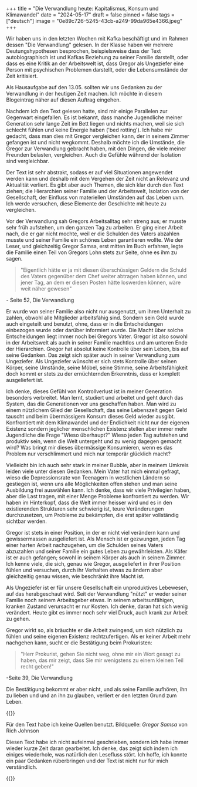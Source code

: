 +++
title = "Die Verwandlung heute: Kapitalismus, Konsum und Klimawandel"
date = "2024-05-17"
draft = false
pinned = false
tags = ["deutsch"]
image = "0e89c726-5245-43cb-a249-99da965e4366.jpeg"
+++
<!--StartFragment-->

Wir haben uns in den letzten Wochen mit Kafka beschäftigt und im Rahmen dessen "Die Verwandlung" gelesen. In der Klasse haben wir mehrere Deutungshypothesen besprochen, beispielsweise dass der Text autobiographisch ist und Kafkas Beziehung zu seiner Familie darstellt, oder dass es eine Kritik an der Arbeitswelt ist, dass Gregor als Ungeziefer eine Person mit psychischen Problemen darstellt, oder die Lebensumstände der Zeit kritisiert.

Als Hausaufgabe auf den 13.05. sollten wir uns Gedanken zu der Verwandlung in der heutigen Zeit machen. Ich möchte in diesem Blogeintrag näher auf diesen Auftrag eingehen.

Nachdem ich den Text gelesen hatte, sind mir einige Parallelen zur Gegenwart eingefallen. Es ist bekannt, dass manche Jugendliche meiner Generation sehr lange Zeit im Bett liegen und nichts machen, weil sie sich schlecht fühlen und keine Energie haben ('bed rotting'). Ich habe mir gedacht, dass man dies mit Gregor vergleichen kann, der in seinem Zimmer gefangen ist und nicht wegkommt. Deshalb möchte ich die Umstände, die Gregor zur Verwandlung gebracht haben, mit den Dingen, die viele meiner Freunden belasten, vergleichen. Auch die Gefühle während der Isolation sind vergleichbar.

Der Text ist sehr abstrakt, sodass er auf viel Situationen angewendet werden kann und deshalb mit dem Vergehen der Zeit nicht an Relevanz und Aktualität verliert. Es gibt aber auch Themen, die sich klar durch den Text ziehen; die Hierarchien seiner Familie und der Arbeitswelt, Isolation von der Gesellschaft, der Einfluss von materiellen Umständen auf das Leben uvm. Ich werde versuchen, diese Elemente der Geschichte mit heute zu vergleichen. 

Vor der Verwandlung sah Gregors Arbeitsalltag sehr streng aus; er musste sehr früh aufstehen, um den ganzen Tag zu arbeiten. Er ging einer Arbeit nach, die er gar nicht mochte, weil er die Schulden des Vaters abzahlen musste und seiner Familie ein schönes Leben garantieren wollte. Wie der Leser, und gleichzeitig Gregor Samsa, erst mitten im Buch erfahren, legte die Familie einen Teil von Gregors Lohn stets zur Seite, ohne es ihm zu sagen.

> "Eigentlich hätte er ja mit diesen überschüssigen Geldern die Schuld des Vaters gegenüber dem Chef weiter abtragen haben können, und jener Tag, an dem er diesen Posten hätte loswerden können, wäre weit näher gewesen" 

\- Seite 52, Die Verwandlung

Er wurde von seiner Familie also nicht nur ausgenutzt, um ihren Unterhalt zu zahlen, obwohl alle Mitglieder arbeitsfähig sind. Sondern sein Geld wurde auch eingeteilt und benutzt, ohne, dass er in die Entscheidungen einbezogen wurde oder darüber informiert wurde. Die Macht über solche Entscheidungen liegt immer noch bei Gregors Vater. Gregor ist also sowohl in der Arbeitswelt als auch in seiner Familie machtlos und am unteren Ende der Hierarchien. Gregor hat absolut keine Kontrolle über sein Leben, bis auf seine Gedanken. Das zeigt sich später auch in seiner Verwandlung zum Ungeziefer. Als Ungeziefer wünscht er sich stets Kontrolle über seinen Körper, seine Umstände, seine Möbel, seine Stimme, seine Arbeitsfähigkeit doch kommt er stets zu der ernüchternden Erkenntnis, dass er komplett ausgeliefert ist. 

Ich denke, dieses Gefühl von Kontrollverlust ist in meiner Generation besonders verbreitet. Man lernt, studiert und arbeitet und geht durch das System, das die Generationen vor uns geschaffen haben. Man wird zu einem nützlichem Glied der Gesellschaft, das seine Lebenszeit gegen Geld tauscht und beim übermässigem Konsum dieses Geld wieder ausgibt. Konfrontiert mit dem Klimawandel und der Endlichkeit nicht nur der eigenen Existenz sondern jeglicher menschlichen Existenz stellen aber immer mehr Jugendliche die Frage "Wieso überhaupt?" Wieso jeden Tag aufstehen und produktiv sein, wenn die Welt untergeht und zu wenig dagegen gemacht wird? Was bringt mir dieses übermässige Konsumieren, wenn es das Problem nur verschlimmert und mich nur temporär glücklich macht?

Vielleicht bin ich auch sehr stark in meiner Bubble, aber in meinem Umkreis leiden viele unter diesen Gedanken. Mein Vater hat mich einmal gefragt, wieso die Depressionsrate von Teenagern in westlichen Ländern so gestiegen ist, wenn uns alle Möglichkeiten offen stehen und man seine Ausbildung frei auswählen kann. Ich denke, dass wir viele Privilegien haben, aber die Last tragen, mit einer Menge Probleme konfrontiert zu werden. Wir haben im Hinterkopf, dass die Welt immer heisser wird und es in den existierenden Strukturen sehr schwierig ist, teure Veränderungen durchzusetzen, um Probleme zu bekämpfen, die erst später vollständig sichtbar werden.

Gregor ist stets in einer Position, in der er nicht viel verändern kann und gewissermassen ausgeliefert ist. Als Mensch ist er gezwungen, jeden Tag einer harten Arbeit nachzugehen, um die Schulden seines Vaters abzuzahlen und seiner Familie ein gutes Leben zu gewährleisten. Als Käfer ist er auch gefangen; sowohl in seinem Körper als auch in seinem Zimmer. Ich kenne viele, die sich, genau wie Gregor, ausgeliefert in ihrer Position fühlen und versuchen, durch ihr Verhalten etwas zu ändern aber gleichzeitig genau wissen, wie beschränkt ihre Macht ist.

Als Ungeziefer ist er für unsere Gesellschaft ein unproduktives Lebewesen, auf das herabgeschaut wird. Seit der Verwandlung "nützt" er weder seiner Familie noch seinem Arbeitsgeber etwas. In seinem arbeitsunfähigen, kranken Zustand verursacht er nur Kosten. Ich denke, daran hat sich wenig verändert. Heute gibt es immer noch sehr viel Druck, auch krank zur Arbeit zu gehen. 

Gregor wirkt so, als bräuchte er die Arbeit zwingend, um sich nützlich zu fühlen und seine eigenen Existenz rechtzufertigen. Als er keiner Arbeit mehr nachgehen kann, sucht er die Bestätigung beim Prokuristen: 

> "Herr Prokurist, gehen Sie nicht weg, ohne mir ein Wort gesagt zu haben, das mir zeigt, dass Sie mir wenigstens zu einem kleinen Teil recht geben!"

\-Seite 39, Die Verwandlung

Die Bestätigung bekommt er aber nicht, und als seine Familie aufhören, ihn zu lieben und und an ihn zu glauben, verliert er den letzten Grund zum Leben.

<!--EndFragment-->

{{<box>}}

Für den Text habe ich keine Quellen benutzt. Bildquelle: *Gregor Samsa* von Rich Johnson

Diesen Text habe ich nicht aufeinmal geschrieben, sondern ich habe immer wieder kurze Zeit daran gearbeitet. Ich denke, das zeigt sich indem ich einiges wiederhole, was natürlich den Lesefluss stört. Ich hoffe, ich konnte ein paar Gedanken rüberbringen und der Text ist nicht nur für mich verständlich.

<!--EndFragment-->

{{</box>}}
